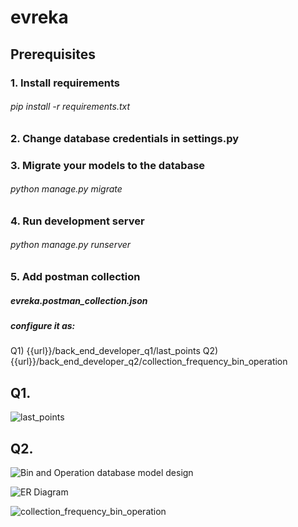 # evreka
## Prerequisites
### 1. Install requirements
 ###### pip install -r requirements.txt

### 2. Change database credentials in settings.py

### 3. Migrate your models to the database
 ###### python manage.py migrate
 
### 4. Run development server
  ###### python manage.py runserver

### 5. Add postman collection
##### evreka.postman_collection.json
##### configure it as: 
Q1) {{url}}/back_end_developer_q1/last_points
Q2) {{url}}/back_end_developer_q2/collection_frequency_bin_operation

## Q1.

![last_points](https://user-images.githubusercontent.com/27901245/94375279-43501a80-011b-11eb-9f14-efbd7f2c445e.PNG)


## Q2. 

![Bin and Operation  database model design](https://user-images.githubusercontent.com/27901245/94375295-667aca00-011b-11eb-9cb7-a98eeb047ec9.PNG)

![ER Diagram](https://user-images.githubusercontent.com/27901245/94375298-67abf700-011b-11eb-8db4-0a4b170f15f4.PNG)

![collection_frequency_bin_operation](https://user-images.githubusercontent.com/27901245/94375297-67136080-011b-11eb-81c7-cd3bc881b7bf.PNG)
